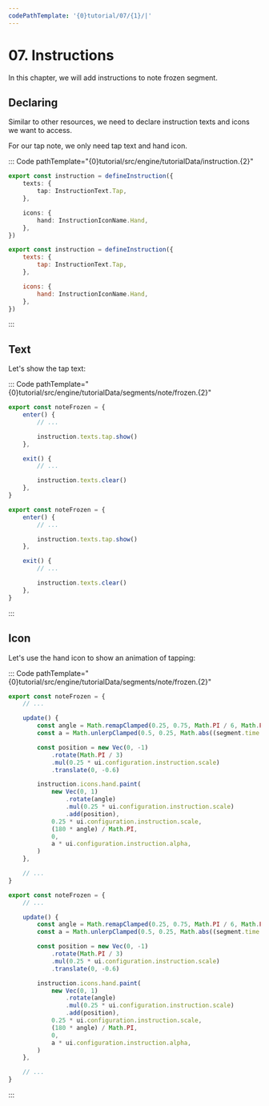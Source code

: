 ```yaml
---
codePathTemplate: '{0}tutorial/07/{1}/|'
---
```


# 07. Instructions

In this chapter, we will add instructions to note frozen segment.

## Declaring

Similar to other resources, we need to declare instruction texts and icons we want to access.

For our tap note, we only need tap text and hand icon.

::: Code pathTemplate="{0}tutorial/src/engine/tutorialData/instruction.{2}"

```ts
export const instruction = defineInstruction({
    texts: {
        tap: InstructionText.Tap,
    },

    icons: {
        hand: InstructionIconName.Hand,
    },
})
```

```js
export const instruction = defineInstruction({
    texts: {
        tap: InstructionText.Tap,
    },

    icons: {
        hand: InstructionIconName.Hand,
    },
})
```

:::

## Text

Let's show the tap text:

::: Code pathTemplate="{0}tutorial/src/engine/tutorialData/segments/note/frozen.{2}"

```ts
export const noteFrozen = {
    enter() {
        // ...

        instruction.texts.tap.show()
    },

    exit() {
        // ...

        instruction.texts.clear()
    },
}
```

```js
export const noteFrozen = {
    enter() {
        // ...

        instruction.texts.tap.show()
    },

    exit() {
        // ...

        instruction.texts.clear()
    },
}
```

:::

## Icon

Let's use the hand icon to show an animation of tapping:

::: Code pathTemplate="{0}tutorial/src/engine/tutorialData/segments/note/frozen.{2}"

```ts
export const noteFrozen = {
    // ...

    update() {
        const angle = Math.remapClamped(0.25, 0.75, Math.PI / 6, Math.PI / 3, segment.time % 1)
        const a = Math.unlerpClamped(0.5, 0.25, Math.abs((segment.time % 1) - 0.5))

        const position = new Vec(0, -1)
            .rotate(Math.PI / 3)
            .mul(0.25 * ui.configuration.instruction.scale)
            .translate(0, -0.6)

        instruction.icons.hand.paint(
            new Vec(0, 1)
                .rotate(angle)
                .mul(0.25 * ui.configuration.instruction.scale)
                .add(position),
            0.25 * ui.configuration.instruction.scale,
            (180 * angle) / Math.PI,
            0,
            a * ui.configuration.instruction.alpha,
        )
    },

    // ...
}
```

```js
export const noteFrozen = {
    // ...

    update() {
        const angle = Math.remapClamped(0.25, 0.75, Math.PI / 6, Math.PI / 3, segment.time % 1)
        const a = Math.unlerpClamped(0.5, 0.25, Math.abs((segment.time % 1) - 0.5))

        const position = new Vec(0, -1)
            .rotate(Math.PI / 3)
            .mul(0.25 * ui.configuration.instruction.scale)
            .translate(0, -0.6)

        instruction.icons.hand.paint(
            new Vec(0, 1)
                .rotate(angle)
                .mul(0.25 * ui.configuration.instruction.scale)
                .add(position),
            0.25 * ui.configuration.instruction.scale,
            (180 * angle) / Math.PI,
            0,
            a * ui.configuration.instruction.alpha,
        )
    },

    // ...
}
```

:::
